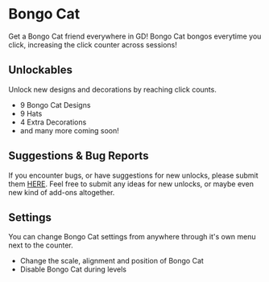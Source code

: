 # Bongo Cat
<cg>Get a Bongo Cat friend everywhere in GD!</c> Bongo Cat bongos everytime you click, increasing the click counter across sessions!

## <cy>Unlockables</c>
Unlock new designs and decorations by reaching click counts.
- 9 Bongo Cat Designs
- 9 Hats
- 4 Extra Decorations
- and many more coming soon!

## <co>Suggestions & Bug Reports</c>
If you encounter bugs, or have suggestions for new unlocks, please submit them [HERE](https://forms.gle/nyt9qGCt4HGody666).
Feel free to submit any ideas for new unlocks, or maybe even new kind of add-ons altogether.

## <cr>Settings</c>
You can change Bongo Cat settings from anywhere through it's own menu next to the counter.
- Change the scale, alignment and position of Bongo Cat
- Disable Bongo Cat during levels